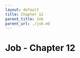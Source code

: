```yaml
---
layout: default
title: Chapter 12
parent_title: Job
parent_url: ./job.md
---
```


# Job - Chapter 12
